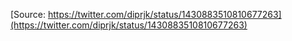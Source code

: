 [Source: https://twitter.com/diprjk/status/1430883510810677263](https://twitter.com/diprjk/status/1430883510810677263)